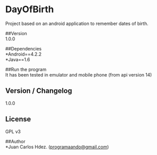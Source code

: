 DayOfBirth
==========================  
Project based on an android application to remember dates of birth.  
  
##Version  
1.0.0  
  
##Dependencies   
*Android==4.2.2  
*Java==1.6  
    
##Run the program  
It has been tested in emulator and mobile phone (from api version 14)  

## Version / Changelog  
1.0.0  
  
## License  
GPL v3    
    
##Author  
*Juan Carlos Hdez. (programaando@gmail.com)  